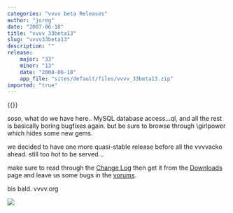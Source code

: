 ```yaml
---
categories: "vvvv beta Releases"
author: "joreg"
date: "2007-06-18"
title: "vvvv_33beta13"
slug: "vvvv33beta13"
description: ""
release: 
    major: "33"
    minor: "13"
    date: "2008-06-18"
    app_file: "sites/default/files/vvvv_33beta13.zip"
imported: "true"
---
```


{{<previousRelease>}}


<!--{SPLIT()}-->
soso, what do we have here..
MySQL database access...ql, and all the rest is basically boring bugfixes again. but be sure to browse through \girlpower which hides some new gems.

we decided to have one more quasi-stable release before all the vvvvacko ahead. still too hot to be served...


make sure to read through the [Change Log](https://betadocs.vvvv.org/changelog/index.html) then get it from the [Downloads](https://vvvv.org/downloads) page and leave us some bugs in the [vorums](http://vvvv.org/tiki-forums.php).

bis bald.
vvvv.org

<!--~~~-->

![](treebackdirectxrenderer_2007.06.1900.26.47.jpg)
<!--{SPLIT}-->